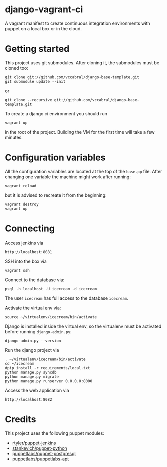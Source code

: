 django-vagrant-ci
=================

A vagrant manifest to create continuous integration environments with puppet on a local box or in the cloud.

Getting started
=====

This project uses git submodules. After cloning it, the submodules must be cloned too:

    git clone git://github.com/vccabral/django-base-template.git
    git submodule update --init

or

    git clone --recursive git://github.com/vccabral/django-base-template.git

To create a django ci environment you should run

    vagrant up

in the root of the project.
Building the VM for the first time will take a few minutes.

Configuration variables
====

All the configuration variables are located at the top of the `base.pp` file.
After changing one variable the machine might work after running:

    vagrant reload
but it is advised to recreate it from the beginning:

    vagrant destroy
    vagrant up

Connecting
====
Access jenkins via

    http://localhost:8081

SSH into the box via

    vagrant ssh

Connect to the database via:

    psql -h localhost -U icecream -d icecream
The user `icecream` has full access to the database `icecream`.

Activate the virtual env via:

    source ~/virtualenv/icecream/bin/activate

Django is installed inside the virtual env, so the virtualenv must be activated before running `django-admin.py`:

    django-admin.py --version

Run the django project via

    . ~/virtualenv/icecream/bin/activate
    cd ~/icecream
    #pip install -r requirements/local.txt
    python manage.py syncdb
    python manage.py migrate
    python manage.py runserver 0.0.0.0:8000

Access the web application via

    http://localhost:8082

Credits
===
This project uses the following puppet modules:

- [rtyler/puppet-jenkins](https://github.com/rtyler/puppet-jenkins)
- [stankevich/puppet-python](https://github.com/stankevich/puppet-python)
- [puppetlabs/puppet-postgresql](https://github.com/puppetlabs/puppet-postgresql)
- [puppetlabs/puppetlabs-apt](https://github.com/puppetlabs/puppetlabs-apt)

